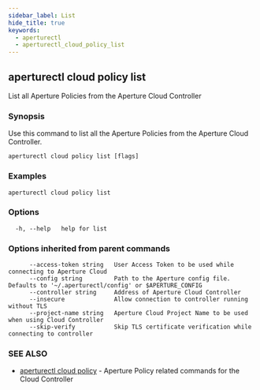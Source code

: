 ```yaml
---
sidebar_label: List
hide_title: true
keywords:
  - aperturectl
  - aperturectl_cloud_policy_list
---
```


<!-- markdownlint-disable -->

## aperturectl cloud policy list

List all Aperture Policies from the Aperture Cloud Controller

### Synopsis

Use this command to list all the Aperture Policies from the Aperture Cloud Controller.

```
aperturectl cloud policy list [flags]
```

### Examples

```
aperturectl cloud policy list
```

### Options

```
  -h, --help   help for list
```

### Options inherited from parent commands

```
      --access-token string   User Access Token to be used while connecting to Aperture Cloud
      --config string         Path to the Aperture config file. Defaults to '~/.aperturectl/config' or $APERTURE_CONFIG
      --controller string     Address of Aperture Cloud Controller
      --insecure              Allow connection to controller running without TLS
      --project-name string   Aperture Cloud Project Name to be used when using Cloud Controller
      --skip-verify           Skip TLS certificate verification while connecting to controller
```

### SEE ALSO

- [aperturectl cloud policy](/reference/aperture-cli/aperturectl/cloud/policy/policy.md) - Aperture Policy related commands for the Cloud Controller
